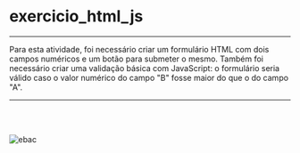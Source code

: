 # exercicio_html_js

***

 Para esta atividade, foi necessário criar um formulário HTML com dois campos numéricos e um botão para submeter o mesmo. Também foi necessário criar uma validação básica com JavaScript: o formulário seria válido caso o valor numérico do campo "B" fosse maior do que o do campo "A".
 
***
 
 <br><br>
 
![ebac](https://user-images.githubusercontent.com/87523872/212391105-25f9c36b-234b-4023-aedb-d68c43011de4.svg)

 <br><br>

